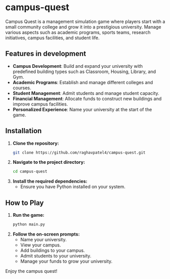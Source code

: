 # campus-quest

Campus Quest is a management simulation game where players start with a small community college and grow it into a prestigious university. Manage various aspects such as academic programs, sports teams, research initiatives, campus facilities, and student life.

## Features in development

- **Campus Development**: Build and expand your university with predefined building types such as Classroom, Housing, Library, and Gym.
- **Academic Programs**: Establish and manage different colleges and courses.
- **Student Management**: Admit students and manage student capacity.
- **Financial Management**: Allocate funds to construct new buildings and improve campus facilities.
- **Personalized Experience**: Name your university at the start of the game.

## Installation

1. **Clone the repository:**
    ```bash
    git clone https://github.com/raghavpatel4/campus-quest.git
    ```
2. **Navigate to the project directory:**
    ```bash
    cd campus-quest
    ```
3. **Install the required dependencies:**
    - Ensure you have Python installed on your system.

## How to Play

1. **Run the game:**
    ```bash
    python main.py
    ```
2. **Follow the on-screen prompts:**
    - Name your university.
    - View your campus.
    - Add buildings to your campus.
    - Admit students to your university.
    - Manage your funds to grow your university.

Enjoy the campus quest!
